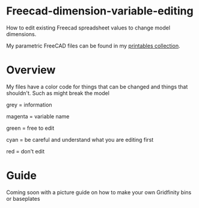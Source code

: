 # Freecad-dimension-variable-editing
How to edit existing Freecad spreadsheet values to change model dimensions. 

My parametric FreeCAD files can be found in my [printables collection](https://www.printables.com/@Stu142_524934/collections/969910).

# Overview
My files have a color code for things that can be changed and things that shouldn't. Such as might break the model 

grey = information

magenta = variable name

green = free to edit

cyan = be careful and understand what you are editing first

red = don't edit

# Guide
Coming soon with a picture guide on how to make your own Gridfinity bins or baseplates
